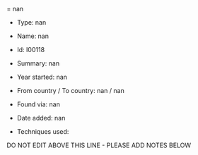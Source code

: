 = nan

* Type: nan

* Name: nan

* Id: I00118

* Summary: nan

* Year started: nan

* From country / To country: nan / nan

* Found via: nan

* Date added: nan

* Techniques used: 


DO NOT EDIT ABOVE THIS LINE - PLEASE ADD NOTES BELOW
